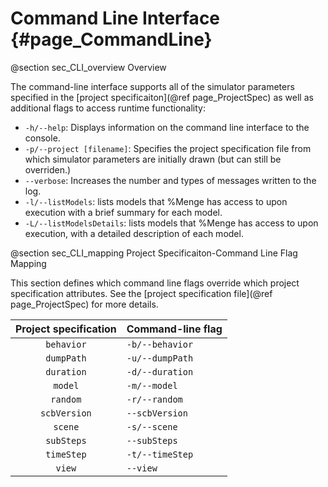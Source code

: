 Command Line Interface {#page_CommandLine}
=================

@section sec_CLI_overview Overview

The command-line interface supports all of the simulator parameters specified in the 
[project specificaiton](@ref page_ProjectSpec) as well as additional flags to access runtime
functionality:

  - `-h/--help`: Displays information on the command line interface to the console.
  - `-p/--project [filename]`: Specifies the project specification file from which simulator 
  parameters are initially drawn (but can still be overriden.)
  - `--verbose`: Increases the number and types of messages written to the log.
  - `-l/--listModels`: lists models that %Menge has access to upon execution with a brief summary
  for each model.
  - `-L/--listModelsDetails`: lists models that %Menge has access to upon execution, with a detailed
  description of each model.
  
@section sec_CLI_mapping Project Specificaiton-Command Line Flag Mapping

This section defines which command line flags override which project specification attributes. See
the [project specification file](@ref page_ProjectSpec) for more details.

| Project specification | Command-line flag |
| :-------------------: | :---------------- |
| `behavior`            | `-b/--behavior`   |
| `dumpPath`            | `-u/--dumpPath`   |
| `duration`            | `-d/--duration`   |
| `model`               | `-m/--model`      |
| `random`              | `-r/--random`     |
| `scbVersion`          | `--scbVersion`    |
| `scene`               | `-s/--scene`      |
| `subSteps`            | `--subSteps`      |
| `timeStep`            | `-t/--timeStep`   |
| `view`                | `--view`          |
